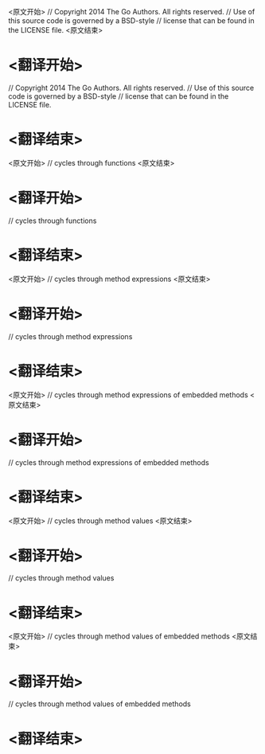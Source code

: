 
<原文开始>
// Copyright 2014 The Go Authors. All rights reserved.
// Use of this source code is governed by a BSD-style
// license that can be found in the LICENSE file.
<原文结束>

# <翻译开始>
// Copyright 2014 The Go Authors. All rights reserved.
// Use of this source code is governed by a BSD-style
// license that can be found in the LICENSE file.
# <翻译结束>


<原文开始>
// cycles through functions
<原文结束>

# <翻译开始>
// cycles through functions
# <翻译结束>


<原文开始>
// cycles through method expressions
<原文结束>

# <翻译开始>
// cycles through method expressions
# <翻译结束>


<原文开始>
// cycles through method expressions of embedded methods
<原文结束>

# <翻译开始>
// cycles through method expressions of embedded methods
# <翻译结束>


<原文开始>
// cycles through method values
<原文结束>

# <翻译开始>
// cycles through method values
# <翻译结束>


<原文开始>
// cycles through method values of embedded methods
<原文结束>

# <翻译开始>
// cycles through method values of embedded methods
# <翻译结束>

